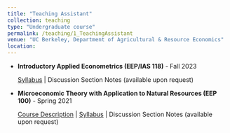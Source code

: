 ```yaml
---
title: "Teaching Assistant"
collection: teaching
type: "Undergraduate course"
permalink: /teaching/1_TeachingAssistant
venue: "UC Berkeley, Department of Agricultural & Resource Economics"
location:
---
```


- **Introductory Applied Econometrics (EEP/IAS 118)** - Fall 2023
  
  [Syllabus](https://github.com/shuoy528/shuoyu.github.io/files/EEP118_syllabus.pdf) \| Discussion Section Notes (available upon request)
 
- **Microeconomic Theory with Application to Natural Resources (EEP 100)** - Spring 2021
  
  [Course Description](https://github.com/shuoy528/shuoyu.github.io/files/EEP100_CourseDescription.pdf) \| [Syllabus](https://github.com/shuoy528/shuoyu.github.io/files/EEP100_syllabus.pdf) \| Discussion Section Notes (available upon request)
